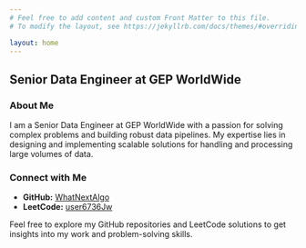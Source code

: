 ```yaml
---
# Feel free to add content and custom Front Matter to this file.
# To modify the layout, see https://jekyllrb.com/docs/themes/#overriding-theme-defaults

layout: home
---
```


<!-- # Sumit Maurya -->

## Senior Data Engineer at GEP WorldWide

### About Me

I am a Senior Data Engineer at GEP WorldWide with a passion for solving complex problems and building robust data pipelines. My expertise lies in designing and implementing scalable solutions for handling and processing large volumes of data.

### Connect with Me

- **GitHub:** [WhatNextAlgo](https://github.com/WhatNextAlgo)
- **LeetCode:** [user6736Jw](https://leetcode.com/user6736Jw/)

Feel free to explore my GitHub repositories and LeetCode solutions to get insights into my work and problem-solving skills.
